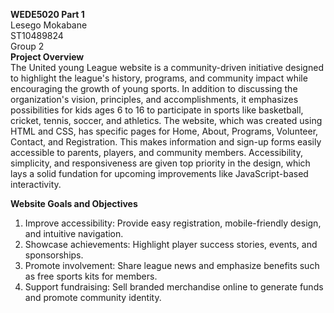 <strong>WEDE5020 Part 1</strong>
<br>
Lesego Mokabane
<br>
ST10489824
<br>
Group 2
<br>
<strong>Project Overview</strong>
<br>
The United young League website is a community-driven initiative designed to highlight the league's history, programs, and community impact while encouraging the growth of young sports.  In addition to discussing the organization's vision, principles, and accomplishments, it emphasizes possibilities for kids ages 6 to 16 to participate in sports like basketball, cricket, tennis, soccer, and athletics.  The website, which was created using HTML and CSS, has specific pages for Home, About, Programs, Volunteer, Contact, and Registration. This makes information and sign-up forms easily accessible to parents, players, and community members.  Accessibility, simplicity, and responsiveness are given top priority in the design, which lays a solid fundation for upcoming improvements like JavaScript-based interactivity.

<strong>Website Goals and Objectives</strong>

1. Improve accessibility: Provide easy registration, mobile-friendly design, and 
intuitive navigation. 
2. Showcase achievements: Highlight player success stories, events, and 
sponsorships. 
3. Promote involvement: Share league news and emphasize benefits such as 
free sports kits for members. 
4. Support fundraising: Sell branded merchandise online to generate funds and 
promote community identity.
